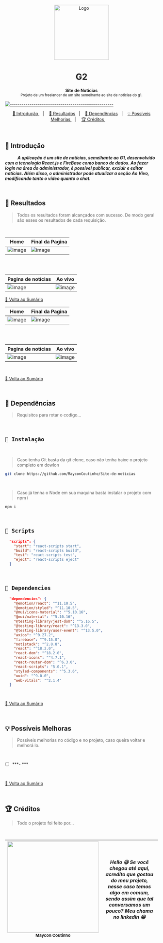 <p align="center">
  <img src="https://user-images.githubusercontent.com/60453269/233859399-b6b40615-8d54-4c0e-b532-9d70ed77cd32.png" alt="Logo" width="180" height="180" />
</p>

<h1 align="center"> G2 </h1>

<a id="Sumário"></a>


<p align="center">
  <b> Site de Notícias </b></br>
  <sub> Projeto de um freelancer de um site semelhante ao site de notícias do g1.
  <sub>
</p>


[![-----------------------------------------------------](https://raw.githubusercontent.com/andreasbm/readme/master/assets/lines/colored.png)](#table-of-contents)

<p align="center">
  <a href="#Introdução"> 🧩 Introdução </a>&nbsp;&nbsp;&nbsp;|&nbsp;&nbsp;&nbsp;
  <a href="#Resultados"> 🚀 Resultados</a>&nbsp;&nbsp;&nbsp;|&nbsp;&nbsp;&nbsp;
  <a href="#Dependências"> 🧪 Dependências</a>&nbsp;&nbsp;&nbsp;|&nbsp;&nbsp;&nbsp;
  <a href="#Ideias">💡 Possíveis Melhorias </a>&nbsp;&nbsp;&nbsp;|&nbsp;&nbsp;&nbsp;
  <a href="#Creditos"> 🏆 Créditos </a>&nbsp;&nbsp;&nbsp;&nbsp;&nbsp;&nbsp;
</p>
 
<br/>


<a id="Introdução"></a>
## 🧩 Introdução 

  ***⠀⠀⠀⠀A aplicação é um site de notícias, semelhante ao G1, desenvolvido com a tecnologia React.js e FireBase como banco de dados. Ao fazer login na área do administrador, é possível publicar, excluir e editar notícias. Além disso, o administrador pode atualizar a seção Ao Vivo, modificando tanto o vídeo quanto o chat.***

<br/>


<a id="Resultados"></a>
## 🚀 Resultados 
  > Todos os resultados foram alcançados com sucesso. De modo geral são esses os resultados de cada requisição. 

 <br/>

| Home | Final da Pagina | 
|---|---|
![image](https://user-images.githubusercontent.com/60453269/233859655-25f658c7-063a-47b9-81f8-34a35c6175be.png)|![image](https://user-images.githubusercontent.com/60453269/233859709-e42caf77-ac65-4b55-99e5-01c8c3336a91.png)
 
<br/>
  
<br/>

| Pagina de notícias | Ao vivo | 
|---|---|
![image](https://user-images.githubusercontent.com/60453269/233859735-78eaec2e-35d4-4b97-bcd4-0bd0c3484095.png)|![image](https://user-images.githubusercontent.com/60453269/233859764-8d96f3bd-5958-49f6-8b0a-f77ae3d2f458.png)


<a href="#Sumário"> 📖 Volta ao Sumário </a>
  
| Home | Final da Pagina | 
|---|---|
![image](https://user-images.githubusercontent.com/60453269/233860168-c2498bdc-52a4-4923-b2ab-6de202671796.png)|![image](https://user-images.githubusercontent.com/60453269/233860286-69ff043d-30dc-49f3-b789-7b92042a31ea.png)
   
<br/>
  
<br/>
  
| Pagina de notícias | Ao vivo | 
|---|---|
![image](https://user-images.githubusercontent.com/60453269/233860316-0191682a-a729-4231-99dd-c5db4edc9a1a.png)|![image](https://user-images.githubusercontent.com/60453269/233860337-d08d4302-66b9-4d7a-b294-0494d7a65872.png)



<br /> 
  
  <a href="#Sumário"> 📖 Volta ao Sumário </a>
  
<br /> 


<a id="Dependências"></a>
## 🧪 Dependências
> Requisitos para rotar o codigo...

<br/>

## `📖 Instalação` 
  
  
 <br /> 

> Caso tenha Git basta da git clone, caso não tenha baixe o projeto completo em dowlon

```BASH
git clone https://github.com/MayconCoutinho/Site-de-noticias
```

<br /> 

> Caso já tenha o Node em sua maquina basta instalar o projeto com npm i

```BASH
npm i 
```

<br /> 

## `📖 Scripts` 

```JSON
  "scripts": {
    "start": "react-scripts start",
    "build": "react-scripts build",
    "test": "react-scripts test",
    "eject": "react-scripts eject"
  }

```

<br/>

## `📖 Dependencies` 

```JSON
  "dependencies": {
    "@emotion/react": "^11.10.5",
    "@emotion/styled": "^11.10.5",
    "@mui/icons-material": "^5.10.16",
    "@mui/material": "^5.10.16",
    "@testing-library/jest-dom": "^5.16.5",
    "@testing-library/react": "^13.3.0",
    "@testing-library/user-event": "^13.5.0",
    "axios": "^0.27.2",
    "firebase": "^9.15.0",
    "notistack": "^2.0.8",
    "react": "^18.2.0",
    "react-dom": "^18.2.0",
    "react-icons": "^4.7.1",
    "react-router-dom": "^6.3.0",
    "react-scripts": "5.0.1",
    "styled-components": "^5.3.6",
    "uuid": "^9.0.0",
    "web-vitals": "^2.1.4"
  }

```

<br/>

<a href="#Sumário"> 📖 Volta ao Sumário </a>

<br /> 

<a id="Ideias"></a>
## 💡 Possíveis Melhoras
> Possíveis melhorias no código e no projeto, caso queira voltar e melhorá lo.

<br /> 

- [ ] ***- *** 


<br/>

<a href="#Sumário"> 📖 Volta ao Sumário </a>

<br /> 

<a id="Creditos"></a>
## 🏆 Créditos
> Todo o projeto foi feito por...
  
<br /> 

<div > 

| [<img src="https://user-images.githubusercontent.com/60453269/217899761-dc2d4e4b-3336-419d-9076-79304290aa0a.png" width=300><br><sub> Maycon Coutinho </sub>](https://www.linkedin.com/in/maycon-coutinho/) | ***Hello 😃 Se você chegou até aqui, acredito que gostou do meu projeto, nesse caso temos algo em comum, sendo assim que tal conversamos um pouco? Meu chama no linkedin 😁*** | 
|---|---|

</div> 
  
<br /> 

